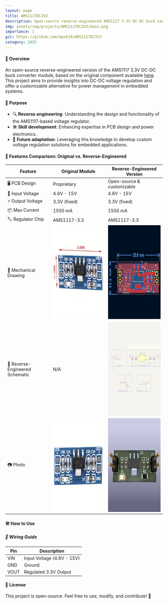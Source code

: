 ```yaml
---
layout: page
title: AMS1117DC3V3
description: Open-source reverse-engineered AMS1117 3.3V DC-DC buck converter for learning and custom hardware projects. 
img: assets/img/projects/AMS1117DC3V3/main.png
importance: 1
git: https://github.com/mpek29/AMS1117DC3V3
category: 2025
---
```


#### 🚀 Overview
An open-source reverse-engineered version of the AMS1117 3.3V DC-DC buck converter module, based on the original component available [here](https://fr.aliexpress.com/item/1005006783027108.html).  
This project aims to provide insights into DC-DC voltage regulation and offer a customizable alternative for power management in embedded systems.

#### 🎯 Purpose
- 🔍 **Reverse engineering**: Understanding the design and functionality of the AMS1117-based voltage regulator.
- 🛠️ **Skill development**: Enhancing expertise in PCB design and power electronics.
- 🔄 **Future adaptation**: Leveraging this knowledge to develop custom voltage regulation solutions for embedded applications.

#### 📝 Features Comparison: Original vs. Reverse-Engineered

| Feature            | Original Module | Reverse-Engineered Version |
|--------------------|----------------|---------------------------|
| 🖥️ PCB Design        | Proprietary     | Open-source & customizable |
| 🔌 Input Voltage    | 4.8V - 15V       | 4.8V - 15V |
| ⚡ Output Voltage   | 3.3V (fixed)     | 3.3V (fixed) |
| 📦 Max Current     | 1500 mA            | 1500 mA |
| 🏷️ Regulator Chip  | AMS1117-3.3      | AMS1117-3.3 |
| 👐 Mechanical Drawing  | <img src="assets/img/projects/AMS1117DC3V3/original_pcb.png" width="300" height="300"> | <img src="assets/img/projects/AMS1117DC3V3/reversed_pcb.png" width="300" height="300"> |
| 📝 Reverse-Engineered Schematic | N/A | <img src="assets/img/projects/AMS1117DC3V3/reversed_sch.png" width="300" height="300"> |
| 📷 Photo             | <img src="assets/img/projects/AMS1117DC3V3/original_3d_high.png" width="300" height="300"> | <img src="assets/img/projects/AMS1117DC3V3/reversed_3d.png" width="300" height="300"> |

#### 🛠️ How to Use
##### 📌 Wiring Guide

| Pin  | Description |
|------|-------------|
| VIN  | Input Voltage (4.8V - 15V) |
| GND  | Ground |
| VOUT | Regulated 3.3V Output |

#### 🌟 License
This project is open-source. Feel free to use, modify, and contribute! 🚀
